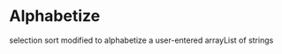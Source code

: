 Alphabetize
===========

selection sort modified to alphabetize a user-entered arrayList of strings

